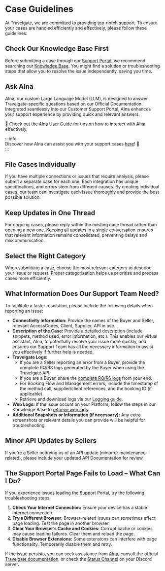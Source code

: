 ﻿---
sidebar_position: 2
---

# Case Guidelines  

At Travelgate, we are committed to providing top-notch support. To ensure your cases are handled efficiently and effectively, please follow these guidelines:  

## Check Our Knowledge Base First 
Before submitting a case through our [Support Portal](/kb/platform/support-portal/how-to-submit-case), we recommend searching our [Knowledge Base](/kb). You might find a solution or troubleshooting steps that allow you to resolve the issue independently, saving you time.  

## Ask AIna
AIna, our custom Large Language Model (LLM), is designed to answer Travelgate-specific questions based on our Official Documentation. Integrated seamlessly into our Customer Support Portal, AIna enhances your support experience by providing quick and relevant answers.  

📌 Check out the [AIna User Guide](/kb/welcome-to-travelgate/support-resources/aina-user-guide) for tips on how to interact with AIna effectively.  

:::info  
Discover how AIna can assist you with your support cases [here](/kb/platform/support-portal/how-to-submit-case)! 🚀  
:::  

## File Cases Individually
If you have multiple connections or issues that require analysis, please submit a separate case for each one. Each integration has unique specifications, and errors stem from different causes. By creating individual cases, our team can investigate each issue thoroughly and provide the best possible solution.  

## Keep Updates in One Thread
For ongoing cases, please reply within the existing case thread rather than opening a new one. Keeping all updates in a single conversation ensures that relevant information remains consolidated, preventing delays and miscommunication.  

## Select the Right Category  
When submitting a case, choose the most relevant category to describe your issue or request. Proper categorization helps us prioritize and process cases more efficiently.  

## What Information Does Our Support Team Need?
To facilitate a faster resolution, please include the following details when reporting an issue:  

- **Connectivity Information:** Provide the names of the Buyer and Seller, relevant AccessCodes, Client, Supplier, API in use.
- **Description of the Case:** Provide a detailed description (include snippets, method used, error information, etc.). This enables our virtual assistant, AIna, to potentially resolve your issue more quickly, and ensures our Support Team has all the necessary information to assist you effectively if further help is needed.
- **Travelgate Logs:**  
  - If you are a Seller reporting an error from a Buyer, provide the complete RQ/RS logs generated by the Buyer when using the Travelgate API.  
  - If you are a Buyer, share the [complete RQ/RS logs](/kb/platform/app-features/monitoring-tools/logging/audit-supplier-transactions) from your end.  
  - For Booking Flow and Management errors, include the timestamp of the method call, supplier/client references, and the booking ID (if applicable).  
  - Retrieve and download logs via our [Logging guide](/kb/platform/app-features/monitoring-tools/logging/logging-details).  
- **Web Logs:** If the issue occurs on your Platform, follow the steps in our Knowledge Base to [retrieve web logs](/kb/platform/support-portal/how-to-retrieve-web-logs-from-website).  
- **Additional Snapshots or Information (if necessary):** Any extra screenshots or relevant details you can provide will be helpful for troubleshooting.  

## Minor API Updates by Sellers
If you're a Seller notifying us of an API update (minor or maintenance-related), please include your updated API Documentation for review.  

## The Support Portal Page Fails to Load – What Can I Do?  
If you experience issues loading the Support Portal, try the following troubleshooting steps:  

1. **Check Your Internet Connection:** Ensure your device has a stable internet connection.  
2. **Try a Different Browser:** Browser-related issues can sometimes affect page loading. Test the page in another browser.  
3. **Clear Your Browser’s Cache and Cookies:** Corrupt cache or cookies may cause loading failures. Clear them and reload the page.  
4. **Disable Browser Extensions:** Some extensions can interfere with page functionality. Temporarily disable them and retry.  

If the issue persists, you can seek assistance from [AIna](/kb/welcome-to-travelgate/support-resources/aina-smart-ai), consult the official [Travelgate documentation](https://docs.travelgate.com/), or check the [Status Channel](https://discord.com/channels/1121158946074402916/1238058167385067601) on your Discord server.  
